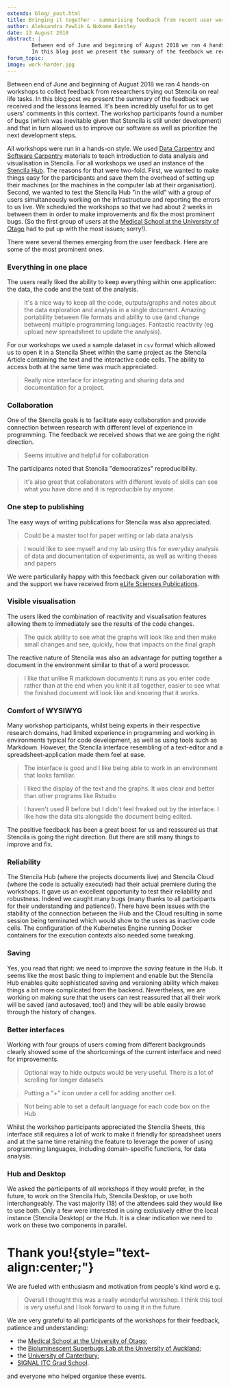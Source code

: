 ```yaml
---
extends: blog/_post.html
title: Bringing it together - summarising feedback from recent user workshops
author: Aleksandra Pawlik & Nokome Bentley
date: 13 August 2018
abstract: |
        Between end of June and beginning of August 2018 we ran 4 hands-on workshops to collect feedback from researchers trying out Stencila on real life tasks.
        In this blog post we present the summary of the feedback we received and the lessons learned.
forum_topic:
image: work-harder.jpg
---
```


Between end of June and beginning of August 2018 we ran 4 hands-on workshops to collect feedback from researchers trying out Stencila on real life tasks. In this blog post
we present the summary of the feedback we received and the lessons learned. It's been incredibly useful for us to get users' comments in this context. The workshop participants found a number of bugs (which was inevitable given that Stencila is still under development) and that in turn allowed us to improve our software as well as prioritize the next development steps.

All workshops were run in a hands-on style. We used [Data Carpentry](https://datacarpentry.org/) and [Software Carpentry](https://software-carpentry.org/) materials
to teach introduction to data analysis and visualisation in Stencila. For all workshops we used an instance of the [Stencila Hub](https://github.com/stencila/hub). The reasons for that were two-fold. First, we wanted to make things easy for the participants and save them the overhead of setting up their machines (or the machines
  in the computer lab at their organisation). Second, we wanted to test the Stencila Hub "in the wild" with a group of users simultaneously working on the infrastructure
  and reporting the errors to us live. We scheduled the workshops so that we had about 2 weeks in between them in order to make improvements and fix the most
  prominent bugs. (So the first group of users at the [Medical School at the University of Otago](https://stenci.la/blog/2018-07-02-workshop-otago-university) had to put up with the most issues; sorry!).

There were several themes emerging from the user feedback. Here are some of the most prominent ones.

### Everything in one place

The users really liked the ability to keep everything within one application: the data, the code and the text of the analysis.

> It's a nice way to keep all the code, outputs/graphs and notes about the data exploration and analysis in a single document. Amazing portability between file formats and ability to use (and change between) multiple programming languages. Fantastic reactivity (eg upload new spreadsheet to update the analysis).

For our workshops we used a sample dataset in `csv` format which allowed us to open it in a Stencila Sheet within the same project as the Stencila
Article containing the text and the interactive code cells. The ability to access both at the same time was much appreciated.

> Really nice interface for integrating and sharing data and documentation for a project.

### Collaboration

One of the Stencila goals is to facilitate easy collaboration and provide connection between research with different level of experience in programming. The feedback
we received shows that we are going the right direction.

> Seems intuitive and helpful for collaboration

The participants noted that Stencila "democratizes" reproducibility.

> It's also great that collaborators with different levels of skills can see what you have done and it is reproducible by anyone.

### One step to publishing

The easy ways of writing publications for Stencila was also appreciated.  

> Could be a master tool for paper writing or lab data analysis

> I would like to see myself and my lab using this for everyday analysis of data and documentation of experiments, as well as writing theses and papers

We were particularily happy with this feedback given our collaboration with and the support we have received from
[eLife Sciences Publications](https://elifesciences.org/labs/c496b8bb/stencila-an-office-suite-for-reproducible-research).


### Visible visualisation

The users liked the combination of reactivity and visualisation features allowing them to immediately see the results of the code changes.

> The quick ability to see what the graphs will look like and then make small changes and see, quickly, how that impacts on the final graph

The reactive nature of Stencila was also an advantage for putting together a document in the environment similar to that of a word processor.

> I like that unlike R markdown documents it runs as you enter code rather than at the end when you knit it all together, easier to see what the finished document will look like and knowing that it works.


### Comfort of WYSIWYG

Many workshop participants, whilst being experts in their respective research domains, had limited experience in programming and working in environments
typical for code development, as well as using tools such as Markdown. However, the Stencila interface resembling of a text-editor and a spreadsheet-application
made them feel at ease.

> The interface is good and I like being able to work in an environment that looks familiar.

> I liked the display of the text and the graphs. It was clear and better than other programs like Rstudio

> I haven't used R before but I didn't feel freaked out by the interface. I like how the data sits alongside the document being edited.


The positive feedback has been a great boost for us and reassured us that Stencila is going the right direction. But there are still many things to improve and fix.  

### Reliability

The Stencila Hub (where the projects documents live) and Stencila Cloud (where the code is actually executed) had their actual premiere during the workshops. It gave us an excellent opportunity to test their
reliability and robustness. Indeed we caught many bugs (many thanks to all participants for their understanding and patience!). There have been issues with
the stability of the connection between the Hub and the Cloud resulting in some session being terminated which would show to the users as inactive code cells.
The configuration of the Kubernetes Engine running Docker containers for the execution contexts also needed some tweaking.  

### Saving

Yes, you read that right: we need to improve the *saving* feature in the Hub. It seems like the most basic thing to implement and enable but the Stencila Hub
enables quite sophisticated saving and versioning ability which makes things a bit more complicated from the backend. Nevertheless, we are working on
making sure that the users can rest reassured that all their work will be saved (and autosaved, too!) and they will be able easily browse through the history of
changes.

### Better interfaces

Working with four groups of users coming from different backgrounds clearly showed some of the shortcomings of the current interface and need for improvements.

> Optional way to hide outputs would be very useful. There is a lot of scrolling for longer datasets

> Putting a "+" icon under a cell for adding another cell.

> Not being able to set a default language for each code box on the Hub

Whilst the workshop participants appreciated the Stencila Sheets, this interface still requires a lot of work to make it friendly for spreadsheet users and at the
same time retaining the feature to leverage the power of using programming languages, including domain-specific functions, for data analysis.

### Hub and Desktop

We asked the participants of all workshops if they would prefer, in the future, to work on the Stencila Hub, Stencila Desktop, or use both interchangeably.  The vast majority (18) of the attendees  said they would like to use both. Only a few were interested in using exclusively either the local instance (Stencila Desktop) or the Hub. It is a clear indication we need to work on these two components in parallel.

# Thank you!{style="text-align:center;"}

We are fueled with enthusiasm and motivation from people's kind word e.g.

> Overall I thought this was a really wonderful workshop. I think this tool is very useful and I look forward to using it in the future.

We are very grateful to all participants of the workshops for their feedback, patience and understanding:

* the [Medical School at the University of Otago](https://stenci.la/blog/2018-07-02-workshop-otago-university);
* the [Bioluminescent Superbugs Lab at the University of Auckland](https://stenci.la/blog/2018-07-20-workshop-superbugs/);
* the [University of Canterbury](https://stenci.la/blog/2018-07-uni-canterbury/);
* [SIGNAL ITC Grad School](https://stenci.la/blog/2018-08-signal/).

 and everyone who helped organise these events.
